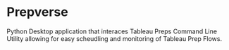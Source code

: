 # Prepverse
Python Desktop application that interaces Tableau Preps Command Line Utility allowing for easy scheudling and monitoring of Tableau Prep Flows.
